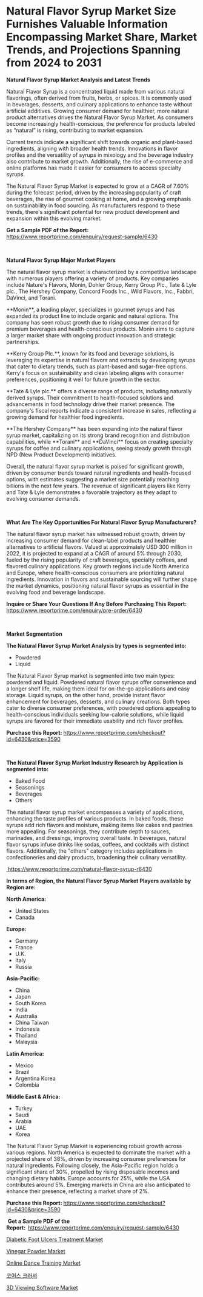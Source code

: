 <p><h1>Natural Flavor Syrup Market Size Furnishes Valuable Information Encompassing Market Share, Market Trends, and Projections Spanning from 2024 to 2031</h1></p><p><strong>Natural Flavor Syrup Market Analysis and Latest Trends</strong></p>
<p><p>Natural Flavor Syrup is a concentrated liquid made from various natural flavorings, often derived from fruits, herbs, or spices. It is commonly used in beverages, desserts, and culinary applications to enhance taste without artificial additives. Growing consumer demand for healthier, more natural product alternatives drives the Natural Flavor Syrup Market. As consumers become increasingly health-conscious, the preference for products labeled as “natural” is rising, contributing to market expansion.</p><p>Current trends indicate a significant shift towards organic and plant-based ingredients, aligning with broader health trends. Innovations in flavor profiles and the versatility of syrups in mixology and the beverage industry also contribute to market growth. Additionally, the rise of e-commerce and online platforms has made it easier for consumers to access specialty syrups.</p><p>The Natural Flavor Syrup Market is expected to grow at a CAGR of 7.60% during the forecast period, driven by the increasing popularity of craft beverages, the rise of gourmet cooking at home, and a growing emphasis on sustainability in food sourcing. As manufacturers respond to these trends, there's significant potential for new product development and expansion within this evolving market.</p></p>
<p><strong>Get a Sample PDF of the Report:&nbsp;</strong> <a href="https://www.reportprime.com/enquiry/request-sample/6430">https://www.reportprime.com/enquiry/request-sample/6430</a></p>
<p>&nbsp;</p>
<p><strong>Natural Flavor Syrup Major Market Players</strong></p>
<p><p>The natural flavor syrup market is characterized by a competitive landscape with numerous players offering a variety of products. Key companies include Nature's Flavors, Monin, Dohler Group, Kerry Group Plc., Tate & Lyle plc., The Hershey Company, Concord Foods Inc., Wild Flavors, Inc., Fabbri, DaVinci, and Torani.</p><p>**Monin**, a leading player, specializes in gourmet syrups and has expanded its product line to include organic and natural options. The company has seen robust growth due to rising consumer demand for premium beverages and health-conscious products. Monin aims to capture a larger market share with ongoing product innovation and strategic partnerships.</p><p>**Kerry Group Plc.**, known for its food and beverage solutions, is leveraging its expertise in natural flavors and extracts by developing syrups that cater to dietary trends, such as plant-based and sugar-free options. Kerry's focus on sustainability and clean labeling aligns with consumer preferences, positioning it well for future growth in the sector.</p><p>**Tate & Lyle plc.** offers a diverse range of products, including naturally derived syrups. Their commitment to health-focused solutions and advancements in food technology drive their market presence. The company's fiscal reports indicate a consistent increase in sales, reflecting a growing demand for healthier food ingredients.</p><p>**The Hershey Company** has been expanding into the natural flavor syrup market, capitalizing on its strong brand recognition and distribution capabilities, while **Torani** and **DaVinci** focus on creating specialty syrups for coffee and culinary applications, seeing steady growth through NPD (New Product Development) initiatives.</p><p>Overall, the natural flavor syrup market is poised for significant growth, driven by consumer trends toward natural ingredients and health-focused options, with estimates suggesting a market size potentially reaching billions in the next few years. The revenue of significant players like Kerry and Tate & Lyle demonstrates a favorable trajectory as they adapt to evolving consumer demands.</p></p>
<p>&nbsp;</p>
<p><strong>What Are The Key Opportunities For Natural Flavor Syrup Manufacturers?</strong></p>
<p><p>The natural flavor syrup market has witnessed robust growth, driven by increasing consumer demand for clean-label products and healthier alternatives to artificial flavors. Valued at approximately USD 300 million in 2022, it is projected to expand at a CAGR of around 5% through 2030, fueled by the rising popularity of craft beverages, specialty coffees, and flavored culinary applications. Key growth regions include North America and Europe, where health-conscious consumers are prioritizing natural ingredients. Innovation in flavors and sustainable sourcing will further shape the market dynamics, positioning natural flavor syrups as essential in the evolving food and beverage landscape.</p></p>
<p><strong>Inquire or Share Your Questions If Any Before Purchasing This Report:</strong> <a href="https://www.reportprime.com/enquiry/pre-order/6430">https://www.reportprime.com/enquiry/pre-order/6430</a></p>
<p>&nbsp;</p>
<p><strong>Market Segmentation</strong></p>
<p><strong>The Natural Flavor Syrup Market Analysis by types is segmented into:</strong></p>
<p><ul><li>Powdered</li><li>Liquid</li></ul></p>
<p><p>The Natural Flavor Syrup market is segmented into two main types: powdered and liquid. Powdered natural flavor syrups offer convenience and a longer shelf life, making them ideal for on-the-go applications and easy storage. Liquid syrups, on the other hand, provide instant flavor enhancement for beverages, desserts, and culinary creations. Both types cater to diverse consumer preferences, with powdered options appealing to health-conscious individuals seeking low-calorie solutions, while liquid syrups are favored for their immediate usability and rich flavor profiles.</p></p>
<p><strong>Purchase this Report:&nbsp;</strong><a href="https://www.reportprime.com/checkout?id=6430&price=3590">https://www.reportprime.com/checkout?id=6430&price=3590</a></p>
<p>&nbsp;</p>
<p><strong>The Natural Flavor Syrup Market Industry Research by Application is segmented into:</strong></p>
<p><ul><li>Baked Food</li><li>Seasonings</li><li>Beverages</li><li>Others</li></ul></p>
<p><p>The natural flavor syrup market encompasses a variety of applications, enhancing the taste profiles of various products. In baked foods, these syrups add rich flavors and moisture, making items like cakes and pastries more appealing. For seasonings, they contribute depth to sauces, marinades, and dressings, improving overall taste. In beverages, natural flavor syrups infuse drinks like sodas, coffees, and cocktails with distinct flavors. Additionally, the "others" category includes applications in confectioneries and dairy products, broadening their culinary versatility.</p></p>
<p><a href="https://www.reportprime.com/natural-flavor-syrup-r6430">&nbsp;https://www.reportprime.com/natural-flavor-syrup-r6430</a></p>
<p><strong>In terms of Region, the Natural Flavor Syrup Market Players available by Region are:</strong></p>
<p>
    <p> <strong> North America: </strong>
        <ul>
            <li>United States</li>
            <li>Canada</li>
        </ul>
        </p> 
    <p> <strong> Europe: </strong>
        <ul>
            <li>Germany</li>
            <li>France</li>
            <li>U.K.</li>
            <li>Italy</li>
            <li>Russia</li>
        </ul>
        </p> 
    <p> <strong> Asia-Pacific: </strong>
        <ul>
            <li>China</li>
            <li>Japan</li>
            <li>South Korea</li>
            <li>India</li>
            <li>Australia</li>
            <li>China Taiwan</li>
            <li>Indonesia</li>
            <li>Thailand</li>
            <li>Malaysia</li>
        </ul>
        </p> 
    <p> <strong> Latin America: </strong>
        <ul>
            <li>Mexico</li>
            <li>Brazil</li>
            <li>Argentina Korea</li>
            <li>Colombia</li>
        </ul>
        </p> 
    <p> <strong> Middle East & Africa: </strong>
        <ul>
            <li>Turkey</li>
            <li>Saudi</li>
            <li>Arabia</li>
            <li>UAE</li>
            <li>Korea</li>
        </ul>
    </p>
    </p>
<p><p>The Natural Flavor Syrup Market is experiencing robust growth across various regions. North America is expected to dominate the market with a projected share of 38%, driven by increasing consumer preferences for natural ingredients. Following closely, the Asia-Pacific region holds a significant share of 30%, propelled by rising disposable incomes and changing dietary habits. Europe accounts for 25%, while the USA contributes around 5%. Emerging markets in China are also anticipated to enhance their presence, reflecting a market share of 2%.</p></p>
<p><strong>Purchase this Report: </strong><a href="https://www.reportprime.com/checkout?id=6430&price=3590">https://www.reportprime.com/checkout?id=6430&price=3590</a></p>
<p>&nbsp;<strong>Get a Sample PDF of the Report:&nbsp;&nbsp;</strong><a href="https://www.reportprime.com/enquiry/request-sample/6430">https://www.reportprime.com/enquiry/request-sample/6430</a></p>
<p><strong></strong></p>
<p><p><a href="https://www.linkedin.com/pulse/diabetic-foot-ulcers-treatment-market-global-regional-royfe?trackingId=b%2BpA4fdASxahNTc%2FWGIWhQ%3D%3D">Diabetic Foot Ulcers Treatment Market</a></p><p><a href="https://github.com/MarilynDouglas476/Market-Research-Report-List-1/blob/main/vinegar-powder-market.md">Vinegar Powder Market</a></p><p><a href="https://medium.com/@laurenperkins14/market-trends-in-the-global-online-dance-training-market-forecast-and-analysis-2024-2031-141155c6c574">Online Dance Training Market</a></p><p><a href="https://medium.com/@duncanbolton68/%E7%B2%97%E7%A0%B4%E7%A2%8E%E6%9C%BA%E5%B8%82%E5%9C%BA-emerging-trends-%EB%B0%8F-2024%EB%85%84%EB%B6%80%ED%84%B0-2031%EB%85%84%EA%B9%8C%EC%A7%80%EC%9D%98-%EB%AF%B8%EB%9E%98-%EC%A0%84%EB%A7%9D-f54b2bb2fb5d">코어스 크러셔</a></p><p><a href="https://medium.com/@laurenperkins14/3d-viewing-software-industry-sector-market-dynamics-and-future-scenarios-2024-2031-1246c3031d98">3D Viewing Software Market</a></p></p>